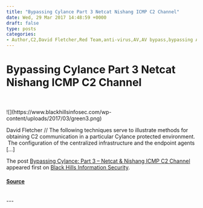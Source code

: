 ```yaml
---
title: "Bypassing Cylance Part 3 Netcat Nishang ICMP C2 Channel"
date: Wed, 29 Mar 2017 14:48:59 +0000
draft: false
type: posts
categories: 
- Author,C2,David Fletcher,Red Team,anti-virus,AV,AV bypass,bypassing AV,bypassing Cylance,Cylance,Ncat,netcat,Nishang,Nishang ICMP C2 Channel
---
```

# Bypassing Cylance Part 3 Netcat Nishang ICMP C2 Channel

<br/>

<br/>
![](https://www.blackhillsinfosec.com/wp-content/uploads/2017/03/green3.png)

David Fletcher // The following techniques serve to illustrate methods for obtaining C2 communication in a particular Cylance protected environment.  The configuration of the centralized infrastructure and the endpoint agents \[…\]

The post [Bypassing Cylance: Part 3 – Netcat & Nishang ICMP C2 Channel](https://www.blackhillsinfosec.com/bypassing-cylance-part-3-netcat-nishang-icmp-c2-channel/) appeared first on [Black Hills Information Security](https://www.blackhillsinfosec.com).

#### [Source](https://www.blackhillsinfosec.com/bypassing-cylance-part-3-netcat-nishang-icmp-c2-channel/)

<br/>
---

